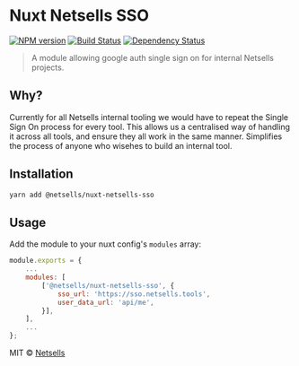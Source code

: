 # Nuxt Netsells SSO 

[![NPM version][npm-image]][npm-url] [![Build Status][travis-image]][travis-url] [![Dependency Status][daviddm-image]][daviddm-url]

> A module allowing google auth single sign on for internal Netsells projects.

## Why?

Currently for all Netsells internal tooling we would have to repeat the Single Sign On process for every tool. This allows us a centralised way of handling it across all tools, and ensure they all work in the same manner. Simplifies the process of anyone who wisehes to build an internal tool.

## Installation

```sh
yarn add @netsells/nuxt-netsells-sso
```

## Usage

Add the module to your nuxt config's `modules` array:

```js
module.exports = {
    ...
    modules: [
        ['@netsells/nuxt-netsells-sso', {
            sso_url: 'https://sso.netsells.tools',
            user_data_url: 'api/me',
        }],
    ],
    ...
};
```

MIT © [Netsells](https://www.netsells.co.uk)


[npm-image]: https://badge.fury.io/js/%40netsells%2Fnuxt-netsells-sso.svg
[npm-url]: https://npmjs.org/package/@netsells/nuxt-netsells-sso
[travis-image]: https://travis-ci.org/netsells/nuxt-netsells-sso.svg?branch=master
[travis-url]: https://travis-ci.org/netsells/nuxt-netsells-sso
[daviddm-image]: https://david-dm.org/netsells/nuxt-netsells-sso.svg?theme=shields.io
[daviddm-url]: https://david-dm.org/netsells/nuxt-netsells-sso

